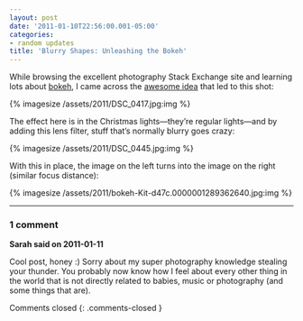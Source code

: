 ```yaml
---
layout: post
date: '2011-01-10T22:56:00.001-05:00'
categories:
- random updates
title: 'Blurry Shapes: Unleashing the Bokeh'
---
```


While browsing the excellent photography Stack Exchange site and learning lots about [bokeh](http://photo.stackexchange.com/q/2706/380#2710), I came across the [awesome idea](http://www.diyphotography.net/diy_create_your_own_bokeh) that led to this shot:  

{% imagesize /assets/2011/DSC_0417.jpg:img %}

The effect here is in the Christmas lights—they’re regular lights—and by adding this lens filter, stuff that’s normally blurry goes crazy:

{% imagesize /assets/2011/DSC_0445.jpg:img %}

With this in place, the image on the left turns into the image on the right (similar focus distance):  

{% imagesize /assets/2011/bokeh-Kit-d47c.0000001289362640.jpg:img %}

---

### 1 comment

**Sarah said on 2011-01-11**

Cool post, honey :)  Sorry about my super photography knowledge stealing your thunder.  You probably now know how I feel about every other thing in the world that is not directly related to babies, music or photography (and some things that are).

Comments closed
{: .comments-closed }